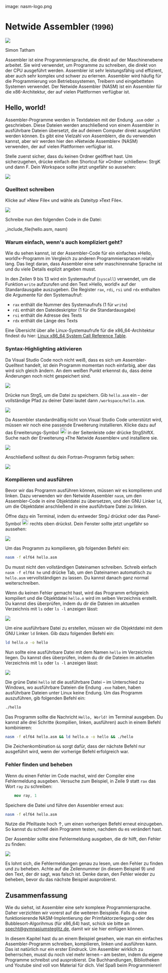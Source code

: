<div class='meta'>
image: nasm-logo.png
</div>

# Netwide Assembler <span style='font-size: 80%;'>(1996)</span>

<div class='floatright' style='width: 16em;'>
    <img src='tatham.webp'>
    <p>Simon Tatham</p>
</div>

<p class='abstract'>
Assembler ist eine Programmiersprache, die direkt auf der Maschinenebene arbeitet. Sie wird verwendet, um Programme zu schreiben, die direkt von der CPU ausgeführt werden. Assembler ist sehr leistungsfähig und effizient, aber auch sehr komplex und schwer zu erlernen. Assembler wird häufig für die Programmierung von Betriebssystemen, Treibern und eingebetteten Systemen verwendet. Der Netwide Assembler (NASM) ist ein Assembler für die x86-Architektur, der auf vielen Plattformen verfügbar ist.
</p>

<!-- ## Eigenschaften

- **Maschinennah**: Assembler ist eine maschinennahe Programmiersprache, die direkt auf der Maschinenebene arbeitet.
- **Effizient**: Assembler ist eine der effizientesten Programmiersprachen und bietet eine hohe Leistung.
- **Komplex**: Assembler ist eine komplexe Sprache, die sehr detailliert und präzise ist.
- **Hardware-Nähe**: Assembler bietet eine enge Kontrolle über die Hardware und ermöglicht es, direkt mit Speicheradressen und Registern zu arbeiten.
- **Plattformabhängig**: Assembler ist stark von der Hardwarearchitektur abhängig und nicht portabel.
- **Low-Level**: Assembler ist eine Low-Level-Programmiersprache, die direkt mit der Hardware kommuniziert. -->

## Hello, world!

Assembler-Programme werden in Textdateien mit der Endung `.asm` oder `.s` geschrieben. Diese Dateien werden anschließend von einem Assembler in ausführbare Dateien übersetzt, die auf deinem Computer direkt ausgeführt werden können. Es gibt eine Vielzahl von Assemblern, die du verwenden kannst, aber wir werden hier den »Netwide Assembler« (NASM) verwenden, der auf vielen Plattformen verfügbar ist.

Stelle zuerst sicher, dass du keinen Ordner geöffnet hast. Um sicherzugehen, drücke einfach den Shortcut für »Ordner schließen«: <span class='key'>Strg</span><span class='key'>K</span> und dann <span class='key'>F</span>. Dein Workspace sollte jetzt ungefähr so aussehen:

<img class='full' src='fresh-start.webp'>

### Quelltext schreiben

Klicke auf »New File« und wähle als Dateityp »Text File«.

<img class='full' src='choose-filename.webp'>

Schreibe nun den folgenden Code in die Datei:

_include_file(hello.asm, nasm)

### Warum einfach, wenn's auch kompliziert geht?

Wie du sehen kannst, ist der Assembler-Code für ein einfaches »Hello, world!«-Programm im Vergleich zu anderen Programmierspracen relativ lang. Das liegt daran, dass Assembler eine sehr maschinennahe Sprache ist und du viele Details explizit angeben musst.

In den Zeilen 9 bis 13 wird ein Systemaufruf (`syscall`) verwendet, um die Funktion `write` aufzurufen und den Text »Hello, world!« auf der Standardausgabe auszugeben. Die Register `rax`, `rdi`, `rsi` und `rdx` enthalten die Argumente für den Systemaufruf:

- `rax` enthält die Nummer des Systemaufrufs (1 für `write`)
- `rdi` enthält den Dateideskriptor (1 für die Standardausgabe)
- `rsi` enthält die Adresse des Texts
- `rdx` enthält die Länge des Texts

Eine Übersicht über alle Linux-Systemaufrufe für die x86_64-Architektur findest du hier: [Linux x86_64 System Call Reference Table](https://hackeradam.com/x86-64-linux-syscalls/).

### Syntax-Highlighting aktivieren

Da Visual Studio Code noch nicht weiß, dass es sich um Assembler-Quelltext handelt, ist dein Programm momentan noch einfarbig, aber das wird sich gleich ändern. An dem weißen Punkt erkennst du, dass deine Änderungen noch nicht gespeichert sind.

<img class='full' src='no-syntax-highlighting.webp'>

Drücke nun <span class='key'>Strg</span><span class='key'>S</span>, um die Datei zu speichern. Gib `hello.asm` ein – der vollständige Pfad zu deiner Datei lautet dann `/workspace/hello.asm`.

<img class='full' src='enter-filename.webp'>

Da Assembler standardmäßig nicht von Visual Studio Code unterstützt wird, müssen wir noch eine passende Erweiterung installieren. Klicke dazu auf das Erweiterungs-Symbol <img src='../basics/extensions.webp' style='border-radius: 4px; height: 1.5em;'> in der Seitenleiste oder drücke <span class='key'>Strg</span><span class='key'>Shift</span><span class='key'>X</span>. Suche nach der Erweiterung »The Netwide Assembler« und installiere sie.

<img class='full' src='nasm-syntax.webp'>

Anschließend solltest du dein Fortran-Programm farbig sehen:

<img class='full' src='syntax-highlighting.webp'>

### Kompilieren und ausführen

Bevor wir das Programm ausführen können, müssen wir es kompilieren und linken. Dazu verwenden wir den Netwide Assembler `nasm`, um den Assembler-Code in eine Objektdatei zu übersetzen, und den GNU Linker `ld`, um die Objektdatei anschließend in eine ausführbare Datei zu linken.

Öffne dazu ein Terminal, indem du entweder <span class='key'>Strg</span><span class='key'>J</span> drückst oder das Panel-Symbol <img src='../basics/panel.webp' style='border-radius: 4px; height: 1.5em;'> rechts oben drückst. Dein Fenster sollte jetzt ungefähr so aussehen:

<img class='full' src='lets-compile.webp'>

Um das Programm zu kompilieren, gib folgenden Befehl ein:

```bash
nasm -f elf64 hello.asm
```

<div class='hint'>
Du musst nicht den vollständigen Dateinamen schreiben. Schreib einfach <code>nasm -f elf64 he</code> und drücke <span class='key'>Tab</span>, um den Dateinamen automatisch zu <code>hello.asm</code> vervollständigen zu lassen. Du kannst danach ganz normal weiterschreiben.
</div>

Wenn du keinen Fehler gemacht hast, wird das Programm erfolgreich kompiliert und die Objektdatei `hello.o` wird im selben Verzeichnis erstellt. Du kannst dies überprüfen, indem du dir die Dateien im aktuellen Verzeichnis mit `ls` oder `ls -l` anzeigen lässt:

<img class='full' src='ls.webp'>

Um eine ausführbare Datei zu erstellen, müssen wir die Objektdatei mit dem GNU Linker `ld` linken. Gib dazu folgenden Befehl ein:

```bash
ld hello.o -o hello
```

Nun sollte eine ausführbare Datei mit dem Namen `hello` im Verzeichnis liegen. Du kannst dies überprüfen, indem du dir die Dateien im aktuellen Verzeichnis mit `ls` oder `ls -l` anzeigen lässt:

<img class='full' src='ls2.webp'>

Die grüne Datei `hello` ist die ausführbare Datei – im Unterschied zu Windows, wo ausführbare Dateien die Endung `.exe` haben, haben ausführbare Dateien unter Linux keine Endung. Um das Programm auszuführen, gib folgenden Befehl ein:

```bash
./hello
```

Das Programm sollte die Nachricht `Hello, World!` im Terminal ausgeben. Du kannst alle drei Schritte (kompilien, linken, ausführen) auch in einem Befehl kombinieren:

```bash
nasm -f elf64 hello.asm && ld hello.o -o hello && ./hello
```

<div class='hint'>
Die Zeichenkombination <code>&amp;&amp;</code> sorgt dafür, dass der nächste Befehl nur ausgeführt wird, wenn der vorherige Befehl erfolgreich war.
</div>

### Fehler finden und beheben

Wenn du einen Fehler im Code machst, wird der Compiler eine Fehlermeldung ausgeben. Versuche zum Beispiel, in Zeile 9 statt `rax` das Wort `ray` zu schreiben:

```nasm
    mov ray, 1
```

Speichere die Datei und führe den Assembler erneut aus:

```bash
nasm -f elf64 hello.asm
```

<div class='hint'>
Nutze die Pfeiltaste hoch <span class='key'>↑</span>, um einen vorherigen Befehl erneut einzugeben. So kannst du schnell dein Programm testen, nachdem du es verändert hast.
</div>

Der Assembler sollte eine Fehlermeldung ausgeben, die dir hilft, den Fehler zu finden:

<img class='full' src='hello-error.webp'>

Es lohnt sich, die Fehlermeldungen genau zu lesen, um den Fehler zu finden und zu beheben. Achte auf die Zeilennummer (in diesem Beispiel 9) und den Text, der dir sagt, was falsch ist. Denke daran, den Fehler wieder zu beheben, bevor du das nächste Beispiel ausprobierst.

## Zusammenfassung

Wie du siehst, ist Assembler eine sehr komplexe Programmiersprache. Daher verzichten wir vorerst auf die weiteren Beispiele. Falls du eine funktionierende NASM-Implentierung der Primfaktorzerlegung oder des Bubblesort-Algorihmus (für x86_64) hast, schick sie bitte an <a href='mailto:specht@gymnasiumsteglitz.de'>specht@gymnasiumsteglitz.de</a>, damit wir sie hier einfügen können.

In diesem Kapitel hast du an einem Beispiel gesehen, wie man ein einfaches Assembler-Programm schreiben, kompilieren, linken und ausführen kann. Das ist natürlich nur ein erster Eindruck. Um Assembler wirklich zu beherrschen, musst du noch viel mehr lernen – am besten, indem du eigene Programme schreibst und ausprobierst. Die Buchhandlungen, Bibliotheken und Youtube sind voll von Material für dich. Viel Spaß beim Programmieren!

